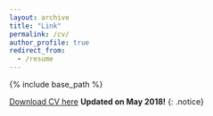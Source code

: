 ```yaml
---
layout: archive
title: "Link"
permalink: /cv/
author_profile: true
redirect_from:
  - /resume
---
```


{% include base_path %}

[Download CV here](http://Anup-Deshmukh.github.io/files/Anup_Deshmukh_1p.pdf) **Updated on May 2018!** 
{: .notice}
